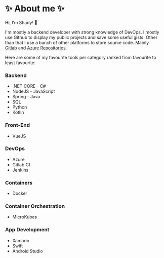 # ✨ About me ✨ 
Hi, I’m Shady! 👋 

I'm mostly a backend developer with strong knowledge of DevOps.
I mostly use Github to display my public projects and save some useful gists.
Other than that I use a bunch of other platforms to store source code. Mainly [Gitlab](https://about.gitlab.com/) and [Azure Repositories](https://dev.azure.com/).

Here are some of my favourite tools per category
ranked from favourite to least favourite:

### Backend
- .NET CORE - C#
- NodeJS - JavaScript
- Spring - Java
- SQL
- Python
- Kotlin

### Front-End
- VueJS

### DevOps
- Azure
- Gitlab CI
- Jenkins

### Containers
- Docker

### Container Orchestration
- MicroKubes

### App Development
- Xamarin
- Swift
- Android Studio

<!---
ShadyDL/ShadyDL is a ✨ special ✨ repository because its `README.md` (this file) appears on your GitHub profile.
You can click the Preview link to take a look at your changes.
--->

